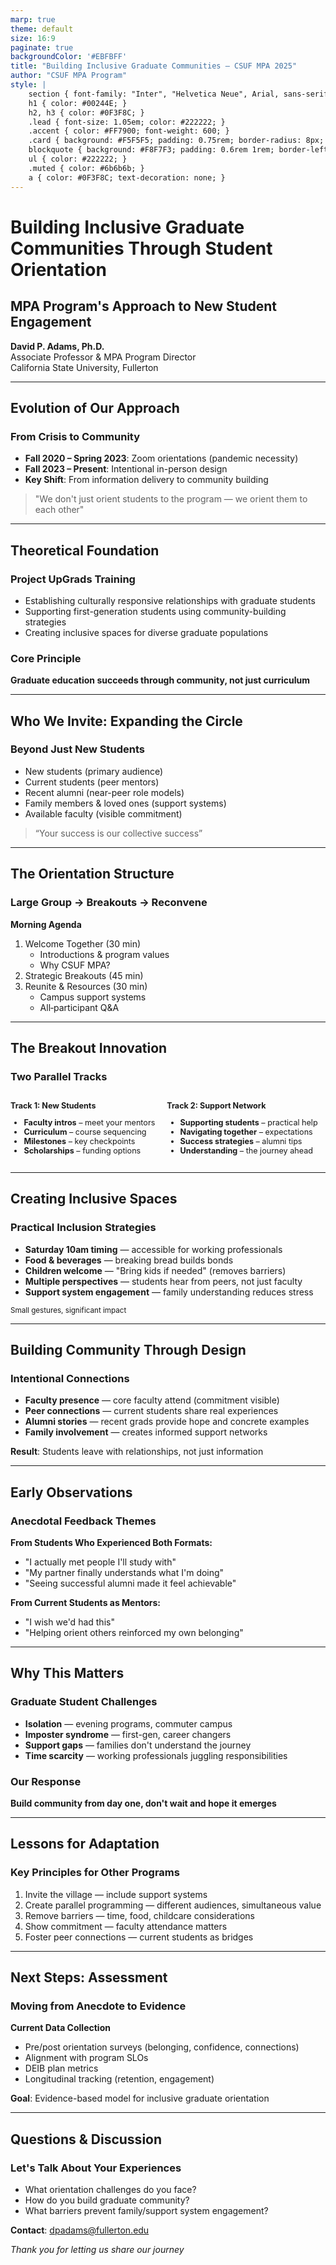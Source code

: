```yaml
---
marp: true
theme: default
size: 16:9
paginate: true
backgroundColor: '#EBFBFF'
title: "Building Inclusive Graduate Communities — CSUF MPA 2025"
author: "CSUF MPA Program"
style: |
    section { font-family: "Inter", "Helvetica Neue", Arial, sans-serif; color: #222222; }
    h1 { color: #00244E; }
    h2, h3 { color: #0F3F8C; }
    .lead { font-size: 1.05em; color: #222222; }
    .accent { color: #FF7900; font-weight: 600; }
    .card { background: #F5F5F5; padding: 0.75rem; border-radius: 8px; border-left: 6px solid #FF7900; }
    blockquote { background: #F8F7F3; padding: 0.6rem 1rem; border-left: 4px solid #0F3F8C; color: #222222; }
    ul { color: #222222; }
    .muted { color: #6b6b6b; }
    a { color: #0F3F8C; text-decoration: none; }
---
```


# Building Inclusive Graduate Communities Through Student Orientation

## MPA Program's Approach to New Student Engagement

**David P. Adams, Ph.D.**  
Associate Professor & MPA Program Director  
California State University, Fullerton

---

## Evolution of Our Approach

### From Crisis to Community

- **Fall 2020 – Spring 2023**: Zoom orientations (pandemic necessity)  
- **Fall 2023 – Present**: Intentional in-person design  
- **Key Shift**: From information delivery to community building

> "We don't just orient students to the program — we orient them to each other"

---

## Theoretical Foundation

### Project UpGrads Training

- Establishing culturally responsive relationships with graduate students
- Supporting first-generation students using community-building strategies
- Creating inclusive spaces for diverse graduate populations

### Core Principle

**Graduate education succeeds through community, not just curriculum**

---

## Who We Invite: Expanding the Circle

### Beyond Just New Students

- New students (primary audience)
- Current students (peer mentors)
- Recent alumni (near-peer role models)
- Family members & loved ones (support systems)
- Available faculty (visible commitment)

<blockquote>“Your success is our collective success”</blockquote>

---

## The Orientation Structure

### Large Group → Breakouts → Reconvene

<div class="card">
<strong>Morning Agenda</strong>

1. <span class="accent">Welcome Together</span> (30 min)  
     - Introductions & program values  
     - Why CSUF MPA?
2. <span class="accent">Strategic Breakouts</span> (45 min)
3. <span class="accent">Reunite & Resources</span> (30 min)  
     - Campus support systems  
     - All‑participant Q&A

</div>

---

## The Breakout Innovation

### Two Parallel Tracks

<style scoped>
.columns {
  display: grid;
  grid-template-columns: 1fr 1fr;
  gap: 15px;
  font-size: 0.9em;
}
</style>

<div class="columns">
<div>
<div class="card">

**Track 1: New Students**
- **Faculty intros** – meet your mentors
- **Curriculum** – course sequencing
- **Milestones** – key checkpoints
- **Scholarships** – funding options

</div>
</div>
<div>
<div class="card">

**Track 2: Support Network**
- **Supporting students** – practical help
- **Navigating together** – expectations
- **Success strategies** – alumni tips
- **Understanding** – the journey ahead

</div>
</div>
</div>

---

## Creating Inclusive Spaces

### Practical Inclusion Strategies

- **Saturday 10am timing** — accessible for working professionals  
- **Food & beverages** — breaking bread builds bonds  
- **Children welcome** — "Bring kids if needed" (removes barriers)  
- **Multiple perspectives** — students hear from peers, not just faculty  
- **Support system engagement** — family understanding reduces stress

<small class="muted">Small gestures, significant impact</small>

---

## Building Community Through Design

### Intentional Connections

- **Faculty presence** — core faculty attend (commitment visible)  
- **Peer connections** — current students share real experiences  
- **Alumni stories** — recent grads provide hope and concrete examples  
- **Family involvement** — creates informed support networks

**Result**: Students leave with relationships, not just information

---

## Early Observations

### Anecdotal Feedback Themes

**From Students Who Experienced Both Formats:**

- "I actually met people I'll study with"
- "My partner finally understands what I'm doing"
- "Seeing successful alumni made it feel achievable"

**From Current Students as Mentors:**

- "I wish we'd had this"
- "Helping orient others reinforced my own belonging"

---

## Why This Matters

### Graduate Student Challenges

- **Isolation** — evening programs, commuter campus  
- **Imposter syndrome** — first-gen, career changers  
- **Support gaps** — families don't understand the journey  
- **Time scarcity** — working professionals juggling responsibilities

### Our Response

**Build community from day one, don't wait and hope it emerges**

---

## Lessons for Adaptation

### Key Principles for Other Programs

1. Invite the village — include support systems  
2. Create parallel programming — different audiences, simultaneous value  
3. Remove barriers — time, food, childcare considerations  
4. Show commitment — faculty attendance matters  
5. Foster peer connections — current students as bridges

---

## Next Steps: Assessment

### Moving from Anecdote to Evidence

**Current Data Collection**

- Pre/post orientation surveys (belonging, confidence, connections)
- Alignment with program SLOs
- DEIB plan metrics
- Longitudinal tracking (retention, engagement)

**Goal**: Evidence-based model for inclusive graduate orientation

---

## Questions & Discussion

### Let's Talk About Your Experiences

- What orientation challenges do you face?  
- How do you build graduate community?  
- What barriers prevent family/support system engagement?

**Contact**: <dpadams@fullerton.edu>

*Thank you for letting us share our journey*
